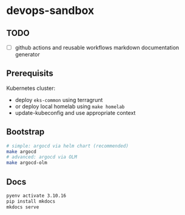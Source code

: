 # devops-sandbox

## TODO

- [ ] github actions and reusable workflows markdown documentation generator

## Prerequisits

Kubernetes cluster:
* deploy `eks-common` using terragrunt
* or deploy local homelab using `make homelab`
* update-kubeconfig and use appropriate context

## Bootstrap

```bash
# simple: argocd via helm chart (recommended)
make argocd
# advanced: argocd via OLM
make argocd-olm
```

## Docs

```bash
pyenv activate 3.10.16
pip install mkdocs
mkdocs serve
```
